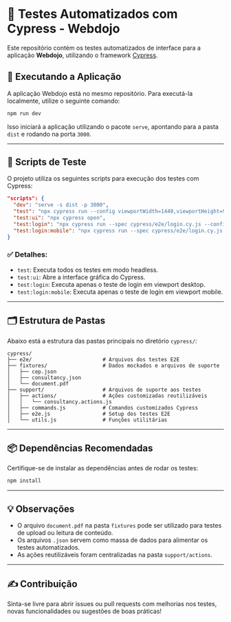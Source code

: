 # 🧪 Testes Automatizados com Cypress - Webdojo

Este repositório contém os testes automatizados de interface para a aplicação **Webdojo**, utilizando o framework [Cypress](https://www.cypress.io/).

## 🚀 Executando a Aplicação

A aplicação Webdojo está no mesmo repositório. Para executá-la localmente, utilize o seguinte comando:

```bash
npm run dev
```

Isso iniciará a aplicação utilizando o pacote `serve`, apontando para a pasta `dist` e rodando na porta `3000`.

---

## 🧰 Scripts de Teste

O projeto utiliza os seguintes scripts para execução dos testes com Cypress:

```json
"scripts": {
  "dev": "serve -s dist -p 3000",
  "test": "npx cypress run --config viewportWidth=1440,viewportHeight=900",
  "test:ui": "npx cypress open",
  "test:login": "npx cypress run --spec cypress/e2e/login.cy.js --config viewportWidth=1440,viewportHeight=900",
  "test:login:mobile": "npx cypress run --spec cypress/e2e/login.cy.js --config viewportWidth=414,viewportHeight=896"
}
```

### ✅ Detalhes:

- `test`: Executa todos os testes em modo headless.
- `test:ui`: Abre a interface gráfica do Cypress.
- `test:login`: Executa apenas o teste de login em viewport desktop.
- `test:login:mobile`: Executa apenas o teste de login em viewport mobile.

---

## 🗂️ Estrutura de Pastas

Abaixo está a estrutura das pastas principais no diretório `cypress/`:

```plaintext
cypress/
├── e2e/                       # Arquivos dos testes E2E
├── fixtures/                  # Dados mockados e arquivos de suporte
│   ├── cep.json
│   ├── consultancy.json
│   └── document.pdf
├── support/                   # Arquivos de suporte aos testes
│   ├── actions/               # Ações customizadas reutilizáveis
│   │   └── consultancy.actions.js
│   ├── commands.js            # Comandos customizados Cypress
│   ├── e2e.js                 # Setup dos testes E2E
│   └── utils.js               # Funções utilitárias
```

---

## 📦 Dependências Recomendadas

Certifique-se de instalar as dependências antes de rodar os testes:

```bash
npm install
```

---

## 💡 Observações

- O arquivo `document.pdf` na pasta `fixtures` pode ser utilizado para testes de upload ou leitura de conteúdo.
- Os arquivos `.json` servem como massa de dados para alimentar os testes automatizados.
- As ações reutilizáveis foram centralizadas na pasta `support/actions`.

---

## ✍️ Contribuição

Sinta-se livre para abrir issues ou pull requests com melhorias nos testes, novas funcionalidades ou sugestões de boas práticas!
